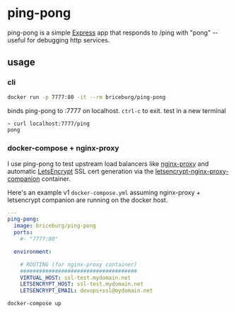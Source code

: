 # ping-pong

ping-pong is a simple [Express](http://expressjs.com/) app that
responds to /ping with "pong" -- useful for debugging http services.

## usage

### cli

```sh
docker run -p 7777:80 -it --rm briceburg/ping-pong
```

binds ping-pong to :7777 on localhost. `ctrl-c` to exit. test in a new terminal

```sh
~ curl localhost:7777/ping
pong
```

### docker-compose + nginx-proxy

I use ping-pong to test upstream load balancers like
[nginx-proxy](https://github.com/jwilder/nginx-proxy) and automatic [LetsEncrypt](https://letsencrypt.org/)
SSL cert generation via the [letsencrypt-nginx-proxy-companion](https://github.com/JrCs/docker-letsencrypt-nginx-proxy-companion) container.

Here's an example v1 `docker-compose.yml` assuming nginx-proxy + letsencrypt companion are running on the docker host.

```yml
---
ping-pong:
  image: briceburg/ping-pong
  ports:
    #- "7777:80"

  environment:

    # ROUTING (for nginx-proxy container)
    #####################################
    VIRTUAL_HOST: ssl-test.mydomain.net
    LETSENCRYPT_HOST: ssl-test.mydomain.net
    LETSENCRYPT_EMAIL: devops+ssl@mydomain.net
```

```sh
docker-compose up
```
